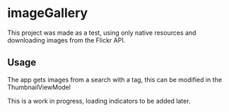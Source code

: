 # imageGallery
This project was made as a test, using only native resources and downloading images from the Flickr API. 

## Usage
The app gets images from a search with a tag, this can be modified in the ThumbnailViewModel

This is a work in progress, loading indicators to be added later.
